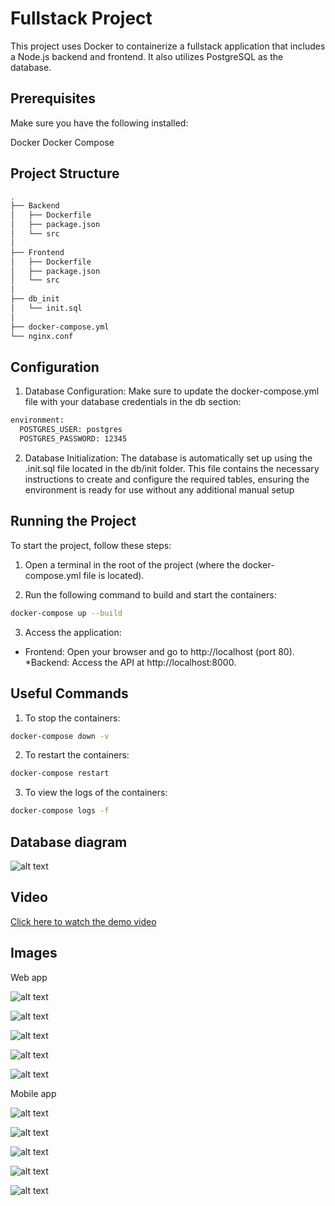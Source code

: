 # Fullstack Project

This project uses Docker to containerize a fullstack application that includes a Node.js backend and frontend. It also utilizes PostgreSQL as the database.

## Prerequisites

Make sure you have the following installed:

Docker
Docker Compose

## Project Structure

```sh
.
├── Backend
│   ├── Dockerfile
│   ├── package.json
│   └── src
│
├── Frontend
│   ├── Dockerfile
│   ├── package.json
│   └── src
│
├── db_init
│   └── init.sql
│
├── docker-compose.yml
└── nginx.conf

```

## Configuration

1. Database Configuration: Make sure to update the docker-compose.yml file with your database credentials in the db section:

```bash
environment:
  POSTGRES_USER: postgres
  POSTGRES_PASSWORD: 12345

```

2. Database Initialization: The database is automatically set up using the .init.sql file located in the db/init folder. This file contains the necessary instructions to create and configure the required tables, ensuring the environment is ready for use without any additional manual setup

## Running the Project

To start the project, follow these steps:

1. Open a terminal in the root of the project (where the docker-compose.yml file is located).

2. Run the following command to build and start the containers:

```bash
docker-compose up --build
```

3. Access the application:

- Frontend: Open your browser and go to http://localhost (port 80).
  \*Backend: Access the API at http://localhost:8000.

## Useful Commands

1. To stop the containers:

```bash
docker-compose down -v
```

2. To restart the containers:

```bash
docker-compose restart
```

3. To view the logs of the containers:

```bash
docker-compose logs -f
```

## Database diagram

![alt text](media/dbDiagram.png)

## Video

[Click here to watch the demo video](./media/VideoDemo.mp4)

## Images

Web app

![alt text](media/web1.png)

![alt text](media/web2.png)

![alt text](media/web3.png)

![alt text](media/web4.png)

![alt text](media/web5.png)

Mobile app

![alt text](media/mobile1.png)

![alt text](media/mobile2.png)

![alt text](media/mobile3.png)

![alt text](media/mobile4.png)

![alt text](media/mobile5.png)
